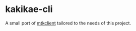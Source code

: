 # kakikae-cli

A small port of [mtkclient](https://github.com/bkerler/mtkclient) tailored to the needs of this project.